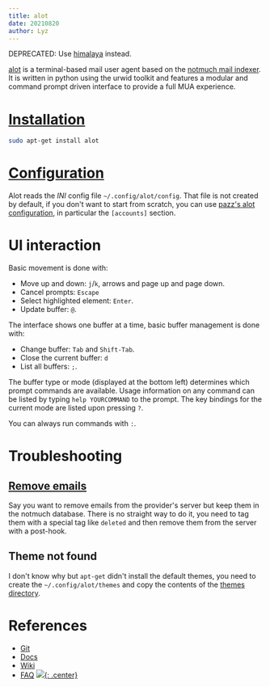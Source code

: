 ```yaml
---
title: alot
date: 20210820
author: Lyz
---
```


DEPRECATED: Use [himalaya](himalaya.md) instead.

[alot](https://github.com/pazz/alot) is a terminal-based mail user agent based
on the [notmuch mail indexer](notmuch.md). It is written in python using the
urwid toolkit and features a modular and command prompt driven interface to
provide a full MUA experience.

# [Installation](https://alot.readthedocs.io/en/latest/installation.html)

```bash
sudo apt-get install alot
```

# [Configuration](https://alot.readthedocs.io/en/latest/configuration/index.html)

Alot reads the *INI* config file `~/.config/alot/config`. That file is not
created by default, if you don't want to start from scratch, you can use [pazz's
alot
configuration](https://github.com/pazz/configs/blob/master/.config/alot/config),
in particular the `[accounts]` section.

# UI interaction

Basic movement is done with:

* Move up and down: `j`/`k`, arrows and page up and page down.
* Cancel prompts: `Escape`
* Select highlighted element: `Enter`.
* Update buffer: `@`.

The interface shows one buffer at a time, basic buffer management is done with:

* Change buffer: `Tab` and `Shift-Tab`.
* Close the current buffer: `d`
* List all buffers: `;`.

The buffer type or mode (displayed at the bottom left) determines which prompt
commands are available. Usage information on any command can be listed by typing
`help YOURCOMMAND` to the prompt. The key bindings for the current mode are listed
upon pressing `?`.

You can always run commands with `:`.

# Troubleshooting

## [Remove emails](https://github.com/pazz/alot/issues/1473)

Say you want to remove emails from the provider's server but keep them in the
notmuch database. There is no straight way to do it, you need to tag them with
a special tag like `deleted` and then remove them from the server with
a post-hook.

## Theme not found

I don't know why but `apt-get` didn't install the default themes, you need to
create the `~/.config/alot/themes` and copy the contents of the [themes
directory](https://github.com/pazz/alot/tree/master/extra/themes).

# References

* [Git](https://github.com/pazz/alot)
* [Docs](https://alot.readthedocs.io/en/latest/)
* [Wiki](https://github.com/pazz/alot/wiki)
* [FAQ](https://alot.readthedocs.io/en/latest/faq.html)
[![](not-by-ai.svg){: .center}](https://notbyai.fyi)
